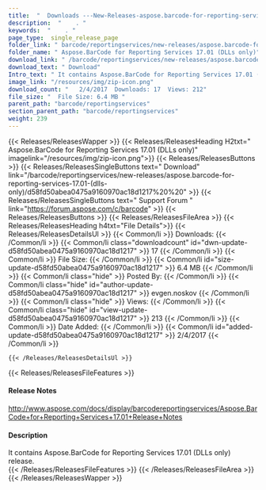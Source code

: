 ```yaml
---
title:  "  Downloads ---New-Releases-aspose.barcode-for-reporting-services-17.01-(dlls-only) . " 
description:  "    . " 
keywords:  "    . " 
page_type:  single_release_page
folder_link: " barcode/reportingservices/new-releases/aspose.barcode-for-reporting-services-17.01-(dlls-only)/"
folder_name: " Aspose.BarCode for Reporting Services 17.01 (DLLs only)"
download_link: " /barcode/reportingservices/new-releases/aspose.barcode-for-reporting-services-17.01-(dlls-only)/d58fd50abea0475a9160970ac18d1217"
download_text: " Download"
Intro_text: " It contains Aspose.BarCode for Reporting Services 17.01 (DLLs only) release."
image_link: "/resources/img/zip-icon.png"
download_count: "   2/4/2017  Downloads: 17  Views: 212"
file_size: "  File Size: 6.4 MB "
parent_path: "barcode/reportingservices"
section_parent_path: "barcode/reportingservices"
weight: 239
---
```


{{< Releases/ReleasesWapper >}}
  {{< Releases/ReleasesHeading H2txt=" Aspose.BarCode for Reporting Services 17.01 (DLLs only)" imagelink="/resources/img/zip-icon.png">}}
  {{< Releases/ReleasesButtons >}}
    {{< Releases/ReleasesSingleButtons text=" Download" link="/barcode/reportingservices/new-releases/aspose.barcode-for-reporting-services-17.01-(dlls-only)/d58fd50abea0475a9160970ac18d1217%20%20" >}}
    {{< Releases/ReleasesSingleButtons text=" Support Forum " link="https://forum.aspose.com/c/barcode" >}}
  {{< Releases/ReleasesButtons >}}
  {{< Releases/ReleasesFileArea >}}
    {{< Releases/ReleasesHeading h4txt="File Details">}}
    {{< Releases/ReleasesDetailsUl >}}
            {{< Common/li  >}} Downloads: {{< /Common/li >}} 
      {{< Common/li class="downloadcount" id="dwn-update-d58fd50abea0475a9160970ac18d1217" >}} 17 {{< /Common/li >}} 
      {{< Common/li  >}} File Size: {{< /Common/li >}} 
      {{< Common/li id="size-update-d58fd50abea0475a9160970ac18d1217" >}} 6.4 MB {{< /Common/li >}} 
      {{< Common/li  class="hide" >}} Posted By: {{< /Common/li >}} 
      {{< Common/li class="hide" id="author-update-d58fd50abea0475a9160970ac18d1217" >}} evgen.noskov {{< /Common/li >}} 
      {{< Common/li class="hide"  >}} Views: {{< /Common/li >}} 
      {{< Common/li class="hide" id="view-update-d58fd50abea0475a9160970ac18d1217" >}} 213 {{< /Common/li >}} 
      {{< Common/li  >}} Date Added: {{< /Common/li >}} 
      {{< Common/li id="added-update-d58fd50abea0475a9160970ac18d1217" >}} 2/4/2017 {{< /Common/li >}} 

    {{< /Releases/ReleasesDetailsUl >}}

  {{< Releases/ReleasesFileFeatures >}}
      <h4>Release Notes</h4><div><a href="http://www.aspose.com/docs/display/barcodereportingservices/Aspose.BarCode+for+Reporting+Services+17.01+Release+Notes">http://www.aspose.com/docs/display/barcodereportingservices/Aspose.BarCode+for+Reporting+Services+17.01+Release+Notes</a></div><h4>Description</h4><div class="HTMLDescription">It contains Aspose.BarCode for Reporting Services 17.01 (DLLs only) release.</div>
  {{< /Releases/ReleasesFileFeatures >}}
 {{< /Releases/ReleasesFileArea >}}
{{< /Releases/ReleasesWapper >}}


